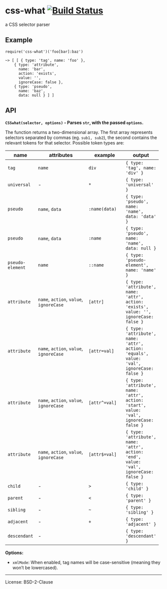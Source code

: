 css-what [![Build Status](https://secure.travis-ci.org/fb55/css-what.svg?branch=master)](http://travis-ci.org/fb55/css-what)
============================================================================================================================

a CSS selector parser

Example
-------

    require('css-what')('foo[bar]:baz')

    ~> [ [ { type: 'tag', name: 'foo' },
        { type: 'attribute',
          name: 'bar',
          action: 'exists',
          value: '',
          ignoreCase: false },
        { type: 'pseudo',
          name: 'baz',
          data: null } ] ]

API
---

**`CSSwhat(selector, options)` - Parses `str`, with the passed `options`.**

The function returns a two-dimensional array. The first array represents selectors separated by commas (eg. `sub1, sub2`), the second contains the relevant tokens for that selector. Possible token types are:

<table style="width:98%;"><colgroup><col style="width: 14%" /><col style="width: 37%" /><col style="width: 25%" /><col style="width: 22%" /></colgroup><thead><tr class="header"><th>name</th><th>attributes</th><th>example</th><th>output</th></tr></thead><tbody><tr class="odd"><td><code>tag</code></td><td><code>name</code></td><td><code>div</code></td><td><code>{ type: 'tag', name: 'div' }</code></td></tr><tr class="even"><td><code>universal</code></td><td>-</td><td><code>*</code></td><td><code>{ type: 'universal' }</code></td></tr><tr class="odd"><td><code>pseudo</code></td><td><code>name</code>, <code>data</code></td><td><code>:name(data)</code></td><td><code>{ type: 'pseudo', name: 'name', data: 'data' }</code></td></tr><tr class="even"><td><code>pseudo</code></td><td><code>name</code>, <code>data</code></td><td><code>:name</code></td><td><code>{ type: 'pseudo', name: 'name', data: null }</code></td></tr><tr class="odd"><td><code>pseudo-element</code></td><td><code>name</code></td><td><code>::name</code></td><td><code>{ type: 'pseudo-element', name: 'name' }</code></td></tr><tr class="even"><td><code>attribute</code></td><td><code>name</code>, <code>action</code>, <code>value</code>, <code>ignoreCase</code></td><td><code>[attr]</code></td><td><code>{ type: 'attribute', name: 'attr', action: 'exists', value: '', ignoreCase: false }</code></td></tr><tr class="odd"><td><code>attribute</code></td><td><code>name</code>, <code>action</code>, <code>value</code>, <code>ignoreCase</code></td><td><code>[attr=val]</code></td><td><code>{ type: 'attribute', name: 'attr', action: 'equals', value: 'val', ignoreCase: false }</code></td></tr><tr class="even"><td><code>attribute</code></td><td><code>name</code>, <code>action</code>, <code>value</code>, <code>ignoreCase</code></td><td><code>[attr^=val]</code></td><td><code>{ type: 'attribute', name: 'attr', action: 'start', value: 'val', ignoreCase: false }</code></td></tr><tr class="odd"><td><code>attribute</code></td><td><code>name</code>, <code>action</code>, <code>value</code>, <code>ignoreCase</code></td><td><code>[attr$=val]</code></td><td><code>{ type: 'attribute', name: 'attr', action: 'end', value: 'val', ignoreCase: false }</code></td></tr><tr class="even"><td><code>child</code></td><td>-</td><td><code>&gt;</code></td><td><code>{ type: 'child' }</code></td></tr><tr class="odd"><td><code>parent</code></td><td>-</td><td><code>&lt;</code></td><td><code>{ type: 'parent' }</code></td></tr><tr class="even"><td><code>sibling</code></td><td>-</td><td><code>~</code></td><td><code>{ type: 'sibling' }</code></td></tr><tr class="odd"><td><code>adjacent</code></td><td>-</td><td><code>+</code></td><td><code>{ type: 'adjacent' }</code></td></tr><tr class="even"><td><code>descendant</code></td><td>-</td><td></td><td><code>{ type: 'descendant' }</code></td></tr></tbody></table>

**Options:**

-   `xmlMode`: When enabled, tag names will be case-sensitive (meaning they won’t be lowercased).

------------------------------------------------------------------------

License: BSD-2-Clause
